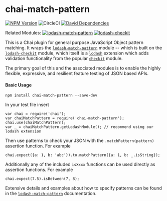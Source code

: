 # chai-match-pattern
[![NPM Version](https://img.shields.io/npm/v/chai-match-pattern.svg)](https://www.npmjs.com/package/chai-match-pattern)
![CircleCI](https://circleci.com/gh/Originate/chai-match-pattern.svg?style=shield&circle-token=:circle-token)
[![David Dependencies](https://david-dm.org/Originate/chai-match-pattern.svg)](https://david-dm.org/Originate/chai-match-pattern)

Related Modules:
[![lodash-match-pattern](https://img.shields.io/npm/v/lodash-match-pattern.svg?label=lodash-match-pattern)](https://www.npmjs.com/package/lodash-match-pattern)
[![lodash-checkit](https://img.shields.io/npm/v/lodash-checkit.svg?label=lodash-checkit)](https://www.npmjs.com/package/lodash-checkit)

This is a Chai plugin for general purpose JavaScript Object pattern matching. It wraps the [`lodash-match-pattern`](https://github.com/originate/lodash-match-pattern) module -- which is built on the [`lodash-checkit`](https://github.com/Originate/lodash-checkit) module,  which itself is a [`lodash`](https://lodash.com/docs) extension which adds validation functionality from the popular [`checkit`](https://github.com/tgriesser/checkit) module.

The primary goal of this and the associated modules is to enable the highly flexible, expressive, and resilient feature testing of JSON based APIs.

#### Basic Usage
```
npm install chai-match-pattern --save-dev
```
In your test file insert
```
var chai = require('chai');
var chaiMatchPattern = require('chai-match-pattern');
chai.use(chaiMatchPattern);
var _ = chaiMatchPattern.getLodashModule(); // recommend using our lodash extension
```
Then use patterns to check your JSON with the `.matchPattern(pattern)` assertion function.  For example
```
chai.expect({a: 1, b: 'abc'}).to.matchPattern({a: 1, b: _.isString});
```
Additionally any of the included `isXxxx` functions can be used directly as assertion functions. For example
```
chai.expect(7.5).isBetween(7, 8);
```

Extensive details and examples about how to specify patterns can be found in the [`lodash-match-pattern`](https://github.com/originate/lodash-match-pattern) documentation.
